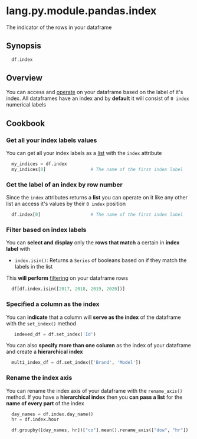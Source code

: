 # lang.py.module.pandas.index

The indicator of the rows in your dataframe

## Synopsis

```py
  df.index
```

## Overview

You can access and [operate](././l1ya.md) on your dataframe based on the label
of it's index. All dataframes have an index and by **default** it will consist
of `0 index` numerical labels

## Cookbook

### Get all your index labels values

You can get all your index labels as a [list](./7cxo.md) with the `index` attribute

```py
  my_indices = df.index
  my_indices[0]                 # The name of the first index label
```

### Get the label of an index by row number

Since the `index` attributes returns a **list** you can operate on it like any
other list an access it's values by their `0 index` position

```py
  df.index[0]                   # The name of the first index label
```

### Filter based on index labels

You can **select and display** only the **rows that match** a certain in
**index label** with

- `index.isin()`: Returns a `Series` of booleans based on if they match the
  labels in the list

This **will perform** [filtering](./niq3.md) on your dataframe rows

```py
  df[df.index.isin([2017, 2018, 2019, 2020])]
```

### Specified a column as the index

You can **indicate** that a column will **serve as the index** of the dataframe with
the `set_index()` method

```py
   indexed_df = df.set_index('Id')
```

You can also **specify more than one column** as the index of your dataframe
and create a **hierarchical index**

```py
  multi_index_df = df.set_index(['Brand', 'Model'])
```

### Rename the index axis

You can rename the index axis of your dataframe with the `rename_axis()`
method. If you have a **hierarchical index** then you **can pass a list** for the
**name of every part** of the index

```py
  day_names = df.index.day_name()
  hr = df.index.hour

  df.groupby([day_names, hr])["co"].mean().rename_axis(["dow", "hr"])
```
